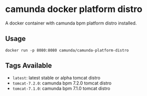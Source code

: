 # camunda docker platform distro

A docker container with camunda bpm platform distro installed.

## Usage

```
docker run -p 8080:8080 camunda/camunda-platform-distro
```

## Tags Available

- `latest`: latest stable or alpha tomcat distro
- `tomcat-7.2.0`: camunda bpm 7.2.0 tomcat distro
- `tomcat-7.1.0`: camunda bpm 7.1.0 tomcat distro
